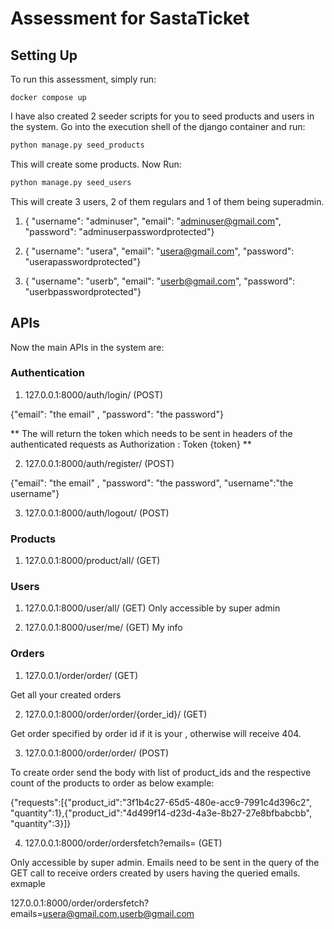 
# Assessment for SastaTicket

## Setting Up

To run this assessment, simply run:

```docker
docker compose up
```

I have also created 2 seeder scripts for you to seed products and users in the system. Go into the execution shell of the django container and run:

```python
python manage.py seed_products
```
This will create some products. Now Run:

```python
python manage.py seed_users
```
This will create 3 users, 2 of them regulars and 1 of them being superadmin.

1.  { "username": "adminuser", "email": "adminuser@gmail.com",
"password": "adminuserpasswordprotected"}

2.  { "username": "usera", "email": "usera@gmail.com",
"password": "userapasswordprotected"}

3.  { "username": "userb",  "email": "userb@gmail.com",
 "password": "userbpasswordprotected"}



## APIs
Now the main APIs in the system are:

### Authentication

1. 127.0.0.1:8000/auth/login/ (POST)

{"email": "the email" , "password": "the password"}

** The will return the token which needs to be sent in headers of the authenticated requests  as Authorization : Token {token} **

2. 127.0.0.1:8000/auth/register/ (POST)

{"email": "the email" , "password": "the password", "username":"the username"}

3. 127.0.0.1:8000/auth/logout/ (POST)


### Products

1. 127.0.0.1:8000/product/all/  (GET)


### Users

1. 127.0.0.1:8000/user/all/  (GET)
Only accessible by super admin


2. 127.0.0.1:8000/user/me/  (GET)
My info


### Orders

1. 127.0.0.1/order/order/  (GET)

Get all your created orders

2. 127.0.0.1:8000/order/order/{order_id}/  (GET)

Get order specified by order id if it is your , otherwise will receive 404.

3. 127.0.0.1:8000/order/order/   (POST)

To create order send the body with list of product_ids and the respective count of the products to order as below example:

{"requests":[{"product_id":"3f1b4c27-65d5-480e-acc9-7991c4d396c2", "quantity":1},{"product_id":"4d499f14-d23d-4a3e-8b27-27e8bfbabcbb", "quantity":3}]}


4. 127.0.0.1:8000/order/ordersfetch?emails=    (GET)

Only accessible by super admin. Emails need to be sent in the query of the GET call to receive orders created by users having the queried emails. exmaple

127.0.0.1:8000/order/ordersfetch?emails=usera@gmail.com,userb@gmail.com



